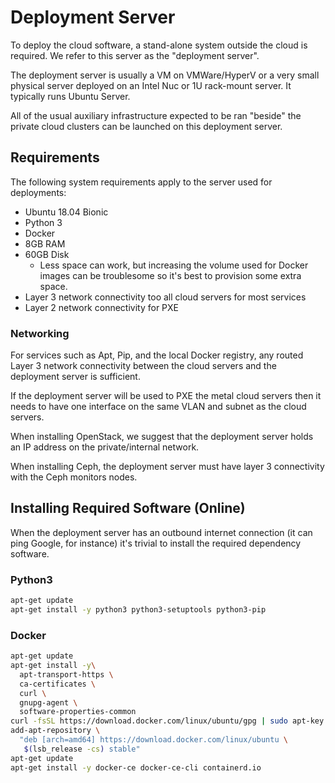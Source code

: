 # Deployment Server

To deploy the cloud software, a stand-alone system outside the cloud is
required. We refer to this server as the "deployment server".

The deployment server is usually a VM on VMWare/HyperV or a very small physical
server deployed on an Intel Nuc or 1U rack-mount server. It typically runs
Ubuntu Server.

All of the usual auxiliary infrastructure expected to be ran "beside" the
private cloud clusters can be launched on this deployment server.


## Requirements

The following system requirements apply to the server used for deployments:

- Ubuntu 18.04 Bionic
- Python 3
- Docker
- 8GB RAM
- 60GB Disk
    - Less space can work, but increasing the volume used for Docker images can
      be troublesome so it's best to provision some extra space.
- Layer 3 network connectivity too all cloud servers for most services
- Layer 2 network connectivity for PXE


### Networking

For services such as Apt, Pip, and the local Docker registry, any routed Layer
3 network connectivity between the cloud servers and the deployment server is
sufficient.

If the deployment server will be used to PXE the metal cloud servers then it
needs to have one interface on the same VLAN and subnet as the cloud servers.

When installing OpenStack, we suggest that the deployment server holds an IP
address on the private/internal network.

When installing Ceph, the deployment server must have layer 3 connectivity with
the Ceph monitors nodes.


## Installing Required Software (Online)

When the deployment server has an outbound internet connection (it can ping
Google, for instance) it's trivial to install the required dependency software.

### Python3

```bash
apt-get update
apt-get install -y python3 python3-setuptools python3-pip
```

### Docker

```bash
apt-get update
apt-get install -y\
  apt-transport-https \
  ca-certificates \
  curl \
  gnupg-agent \
  software-properties-common
curl -fsSL https://download.docker.com/linux/ubuntu/gpg | sudo apt-key add -
add-apt-repository \
  "deb [arch=amd64] https://download.docker.com/linux/ubuntu \
   $(lsb_release -cs) stable"
apt-get update
apt-get install -y docker-ce docker-ce-cli containerd.io
```
